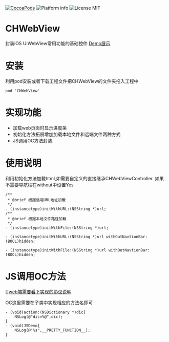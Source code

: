 [![CocoaPods](https://cocoapod-badges.herokuapp.com/v/CHWebView/badge.svg)](http://www.cocoapods.org/?q=CHWebView)
![Platform info](http://img.shields.io/cocoapods/p/CHWebView.svg?style=flat)
![License MIT](https://go-shields.herokuapp.com/license-MIT-blue.png)

# CHWebView
封装iOS UIWebView常用功能的基础控件
[Demo展示](https://github.com/chausson/CHWebView/Resource/WebView.gif)


# 安装
利用pod安装或者下载工程文件把CHWebView的文件夹拖入工程中
``` object-c
pod 'CHWebView'

```
# 实现功能
* 加载web页面时显示进度条
* 初始化方法拓展增加加载本地文件和远端文件两种方式
* JS调用OC方法封装.

# 使用说明
利用初始化方法加载html,如需要自定义的直接继承CHWebViewController.
如果不需要导航栏在without中设置Yes
``` object-c
/**
 * @brief 根据远端URL地址加载
 */
- (instancetype)initWithURL:(NSString *)url;
/**
 * @brief 根据本地文件路径加载
 */
- (instancetype)initWithFile:(NSString *)url;

- (instancetype)initWithURL:(NSString *)url withOutNavtionBar:(BOOL)hidden;

- (instancetype)initWithFile:(NSString *)url withOutNavtionBar:(BOOL)hidden;

```
# JS调用OC方法
[][web端需要看下实现的协议说明](https://github.com/chausson/CHWebView/Resource/JS调用OC的自定义协议.md)

OC这里需要在子类中实现相应的方法名即可
``` object-c
- (void)action:(NSDictionary *)dic{
    NSLog(@"dic=%@",dic);
}
- (void)JSDemo{
    NSLog(@"%s",__PRETTY_FUNCTION__);
}
```

